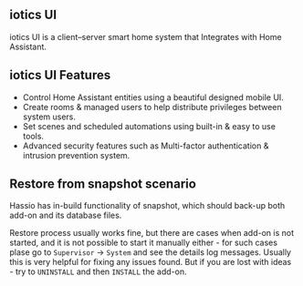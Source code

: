 ## iotics UI

iotics UI is a client–server smart home system that Integrates with Home Assistant. 

## iotics UI Features

- Control Home Assistant entities using a beautiful designed mobile UI.
- Create rooms & managed users to help distribute privileges between system users.
- Set scenes and scheduled automations using built-in & easy to use tools.
- Advanced security features such as Multi-factor authentication & intrusion prevention system.

## Restore from snapshot scenario

Hassio has in-build functionality of snapshot, which should back-up both add-on and its database files. 

Restore process usually works fine, but there are cases when add-on is not started, and it is not possible to start it manually either - for such cases plase go to `Supervisor` -> `System` and see the details log messages. Usually this is very helpful for fixing any issues found. But if you are lost with ideas - try to `UNINSTALL` and then `INSTALL` the add-on.
